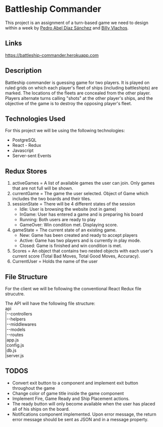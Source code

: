 # Battleship Commander
This project is an assignment of a turn-based game we need to design within a week by [Pedro Abel Díaz Sánchez](https://github.com/coderHook) and [Billy Vlachos](http://github.com/lakylekidd).

## Links
https://battleship-commander.herokuapp.com

## Description
Battleship commander is guessing game for two players. It is played on ruled grids on which each player's fleet of ships (including battleshipts) are marked. The locations of the fleets are concealed from the other player. Players alternate turns calling "shots" at the other player's ships, and the objective of the game is to destroy the opposing player's fleet.

## Technologies Used
For this project we will be using the following technologies:
* PostgreSQL
* React - Redux
* Javascript
* Server-sent Events

## Redux Stores
1. activeGames = A list of available games the user can join. Only games that are not full will be shown.
2. currentGame = The game the user selected. Object of Game which includes the two boards and their tiles.
3. sessionState = There will be 4 different states of the session 
    * Idle: User is browsing the website (not in game)
    * InGame: User has entered a game and is preparing his board
    * Running: Both users are ready to play
    * GameOver: Win condition met. Displaying score.
4. gameState = The current state of an existing game.
    * New: Game has been created and ready to accept players
    * Active: Game has two players and is currently in play mode.
    * Closed: Game is finished and win condition is met.
5. Scores = An object that contains two nested objects with each user's current score (Total Bad Moves, Total Good Moves, Accuracy).
6. CurrentUser = Holds the name of the user

## File Structure
For the client we will be following the conventional React Redux file strucutre.

The API will have the following file structure:  
api  
|--controllers  
|--helpers  
|--middlewares  
|--models  
|--routes  
|app.js  
|config.js  
|db.js  
|server.js  

## TODOS
* Convert exit button to a component and implement exit button throughout the game
* Change color of game title inside the game component
* Implement Fire, Game Ready and Ship Placement actions.
* The ready button will only become available when the user has placed all of his ships on the board.
* Notifications component implemented. Upon error message, the return error message should be sent as JSON and in a message property.
